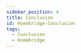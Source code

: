 ```yaml
---
sidebar_position: 4
title: Conclusion
id: Homebridge-Conclusion
tags:
  - Conclusion
  - Homebridge
---
```

